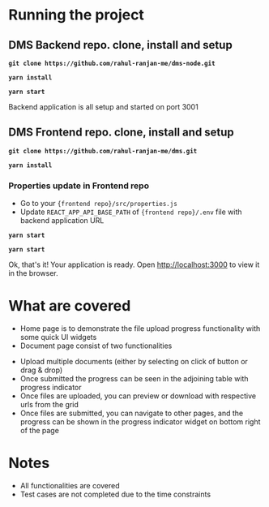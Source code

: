 

# Running the project

## DMS Backend repo. clone, install and setup
**`git clone https://github.com/rahul-ranjan-me/dms-node.git`**

**`yarn install`**

**`yarn start`**

Backend application is all setup and started on port 3001


## DMS Frontend repo. clone, install and setup
**`git clone https://github.com/rahul-ranjan-me/dms.git`**

**`yarn install`**

### Properties update in Frontend repo
- Go to your `{frontend repo}/src/properties.js`
- Update `REACT_APP_API_BASE_PATH` of `{frontend repo}/.env` file with backend application URL

**`yarn start`**

**`yarn start`**

Ok, that's it! Your application is ready. Open [http://localhost:3000](http://localhost:3000) to view it in the browser.


# What are covered

- Home page is to demonstrate the file upload progress functionality with some quick UI widgets
- Document page consist of two functionalities
* Upload multiple documents (either by selecting on click of button or drag & drop)
* Once submitted the progress can be seen in the adjoining table with progress indicator
* Once files are uploaded, you can preview or download with respective urls from the grid
* Once files are submitted, you can navigate to other pages, and the progress can be shown in the progress indicator widget on bottom right of the page

# Notes

- All functionalities are covered
- Test cases are not completed due to the time constraints
